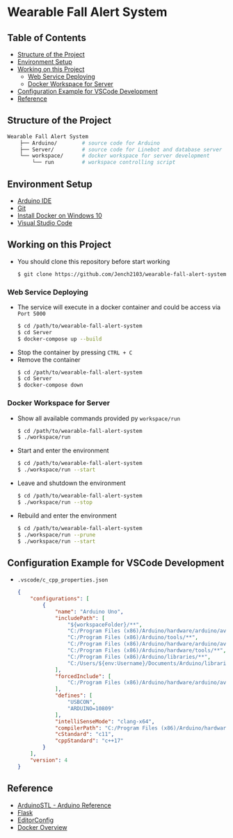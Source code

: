 # Wearable Fall Alert System


## Table of Contents
- [Structure of the Project](#structure-of-the-project)
- [Environment Setup](#environment-setup)
- [Working on this Project](#working-on-this-project)
    - [Web Service Deploying](#web-service-deploying)
    - [Docker Workspace for Server](#docker-workspace-for-server)
- [Configuration Example for VSCode Development](#configuration-example-for-vscode-development)
- [Reference](#reference)


## Structure of the Project
```bash
Wearable Fall Alert System
    ├── Arduino/        # source code for Arduino
    ├── Server/         # source code for Linebot and database server
    └── workspace/      # docker workspace for server development
        └── run         # workspace controlling script
```


## Environment Setup
- [Arduino IDE](https://www.arduino.cc/en/software)
- [Git](https://git-scm.com/downloads)
- [Install Docker on Windows 10](https://hackmd.io/@Jench2103/ByBj5vMbY)
- [Visual Studio Code](https://code.visualstudio.com/)


## Working on this Project
- You should clone this repository before start working
    ```bash
    $ git clone https://github.com/Jench2103/wearable-fall-alert-system.git
    ```

### Web Service Deploying
- The service will execute in a docker container and could be access via `Port 5000`
    ```bash
    $ cd /path/to/wearable-fall-alert-system
    $ cd Server
    $ docker-compose up --build
    ```
- Stop the container by pressing `CTRL + C`
- Remove the container
    ```bash
    $ cd /path/to/wearable-fall-alert-system
    $ cd Server
    $ docker-compose down
    ```

### Docker Workspace for Server
- Show all available commands provided py `workspace/run`
    ```bash
    $ cd /path/to/wearable-fall-alert-system
    $ ./workspace/run
    ```
- Start and enter the environment
    ```bash
    $ cd /path/to/wearable-fall-alert-system
    $ ./workspace/run --start
    ```
- Leave and shutdown the environment
    ```bash
    $ cd /path/to/wearable-fall-alert-system
    $ ./workspace/run --stop
    ```
- Rebuild and enter the environment
    ```bash
    $ cd /path/to/wearable-fall-alert-system
    $ ./workspace/run --prune
    $ ./workspace/run --start
    ```


## Configuration Example for VSCode Development
- `.vscode/c_cpp_properties.json`
    ```json {.line-numbers}
    {
        "configurations": [
            {
                "name": "Arduino Uno",
                "includePath": [
                    "${workspaceFolder}/**",
                    "C:/Program Files (x86)/Arduino/hardware/arduino/avr/cores/arduino",
                    "C:/Program Files (x86)/Arduino/tools/**",
                    "C:/Program Files (x86)/Arduino/hardware/arduino/avr/**",
                    "C:/Program Files (x86)/Arduino/hardware/tools/**",
                    "C:/Program Files (x86)/Arduino/libraries/**",
                    "C:/Users/${env:Username}/Documents/Arduino/libraries/**"
                ],
                "forcedInclude": [
                    "C:/Program Files (x86)/Arduino/hardware/arduino/avr/cores/arduino/Arduino.h"
                ],
                "defines": [
                    "USBCON",
                    "ARDUINO=10809"
                ],
                "intelliSenseMode": "clang-x64",
                "compilerPath": "C:/Program Files (x86)/Arduino/hardware/tools/avr/bin/avr-gcc.exe",
                "cStandard": "c11",
                "cppStandard": "c++17"
            }
        ],
        "version": 4
    }
    ```


## Reference
- [ArduinoSTL - Arduino Reference](https://www.arduino.cc/reference/en/libraries/arduinostl/)
- [Flask](https://flask.palletsprojects.com/en/2.0.x/)
- [EditorConfig](https://editorconfig.org/)
- [Docker Overview](https://docs.docker.com/get-started/overview/)

